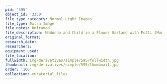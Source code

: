 ```yaml
---
pid: '595'
object_id: '3350'
file_type_category: Normal Light Images
file_type: Extra Image
file_notes: Unframed
file_description: Madonna and Child in a Flower Garland with Putti (Munich) -Unframed
original_format:
research_date:
researchers:
equipment_used:
file_location:
fullwidth: img/derivatives/simple/595/fullwidth.jpg
thumbnail: img/derivatives/simple/595/thumbnail.jpg
order: '166'
collection: curatorial_files
---
```


